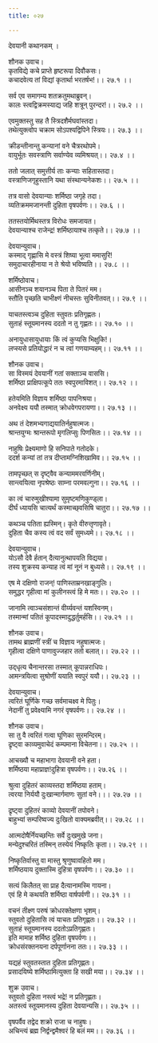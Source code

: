 ```yaml
---
title: ०२७

---
```

देवयानी कथानकम् ।  
  
शौनक उवाच।  
कृतविद्ये कचे प्राप्ते हृष्टरूपा दिवौकसः।  
कचादवेत्य तां विद्यां कृतार्था भरतर्षभ!।। २७.१ ।।  
  
सर्व एव समागम्य शतक्रतुमथाब्रुवन्।  
कालः स्त्वद्विक्रमस्याद्य जहि शत्रून् पुरन्दर!।। २७.२ ।।  
  
एवमुक्तस्तु सह तै स्त्रिदशैर्मघवांस्तदा।  
तथेत्युक्त्वोप चक्राम सोऽपश्यद्विपिने स्त्रियः।। २७.३ ।।  
  
क्रीडन्तीनान्तु कन्यानां वने चैत्ररथोपमे।  
वायुर्भूतः सवस्त्राणि सर्वाण्येव व्यमिश्रयत्।। २७.४ ।।  
  
ततो जलात्‌ समुत्तीर्य ताः कन्याः सहितास्तदा।  
वस्त्राणिजगृहुस्तानि यथा संस्थान्यनेकशः।। २७.५ ।।  
  
तत्र वासो देवयान्याः शर्मिष्ठा जगृहे तदा।  
व्यतिक्रममजानन्ती दुहिता वृषपर्वणः।। २७.६ ।।  
  
ततस्तयोर्मिथस्तत्र विरोधः समजायत।  
देवयान्याश्च राजेन्द्र! शर्मिष्ठायाश्च तत्कृते।। २७.७ ।।  
  
देवयान्युवाच।  
कस्माद्‌ गृह्णासि मे वस्त्रं शिष्या भूत्वा ममासुरि!  
समुदाचारहीनाया न ते श्रेयो भविष्यति।। २७.८ ।।  
  
शर्मिष्ठोवाच।  
आसीनञ्च शयानञ्च पिता ते पितरं मम।  
स्तौति पृच्छति चाभीक्ष्णं नीचस्तः सुविनीतवत्।। २७.९ ।।  
  
याचतस्त्वञ्च दुहिता स्तुवतः प्रतिगृह्णतः।  
सुताहं स्तूयमानस्य ददतो न तु गृह्णतः।। २७.१० ।।  
  
अनायुधासायुधायाः किं त्वं कुप्यसि भिक्षुकि!।  
लप्स्यसे प्रतियोद्धारं न च त्वां गणयाम्यहम्।। २७.११ ।।  
  
शौनक उवाच।  
सा विस्मयं देवयानीं गतां सक्ताञ्च वाससि।  
शर्मिष्ठा प्राक्षिपत्कूपे ततः स्वपुरमाविशत्।। २७.१२ ।।  
  
हतेयमिति विज्ञाय शर्मिष्ठा पापनिश्रया।  
अनवेक्ष्य ययौ तस्मात् क्रोधवेगपरायणा।। २७.१३ ।।  
  
अथ तं देशमभ्यगाद्ययातिर्नहुषात्मजः।  
श्रान्तयुग्मः श्रान्तरूपो मृगलिप्सुः पिणसितः।। २७.१४ ।।  
  
नाहुषिः प्रेक्ष्यमाणो हि सनिपाते गतोदके।  
ददर्श कन्यां तां तत्र दीप्तामग्निशिखामिव।। २७.१५ ।।  
  
तामपृच्छत् स दृष्ट्वैव कन्याममरवर्णिनीम्।  
सान्त्वयित्वा नृपश्रेष्ठः साम्ना परमवल्गुना।। २७.१६ ।।  
  
का त्वं चारुमुखीश्यामा सुमृष्टमणिकुण्ड्ला।  
दीर्घं ध्यायसि चात्यर्थं कस्माच्छ्‌वसिषि चातुरा।। २७.१७ ।।  
  
कथञ्च पतिता ह्यस्मिन्। कृते वीरुत्तृणावृते।  
दुहिता चैव कस्य त्वं वद सर्वं सुमध्यमे।। २७.१८ ।।  
  
देवयान्युवाच।  
योऽसौ देवै र्हतान् दैत्यानुत्थापयति विद्यया।  
तस्य शुक्रस्य कन्याह त्वं मां नूनं न बुध्यसे।। २७.१९ ।।  
  
एष मे दक्षिणो राजन्! पाणिस्ताम्रनखाङ्गुलिः।  
समुद्धर गृहीत्वा मां कुलीनस्त्वं हि मे मतः।। २७.२० ।।  
  
जानामि त्वाञ्चसंशान्तं वीर्य्यवन्तं यशस्विनम्।  
तस्मान्मां पतितं कूपादस्मादुद्धर्तुमर्हसि।। २७.२१ ।।  
  
शौनक उवाच।  
तामथ ब्राह्मणीं स्त्रीं च विज्ञाय नहुषात्मजः।  
गृहीत्वा दक्षिणे पाणावुज्जहार ततो बलात्।। २७.२२ ।।  
  
उद्‌धृत्य चैनान्तरसा तस्मात् कूपान्नराधिपः।  
आमन्त्रयित्वा सुश्रोणीं ययाति स्वपुरं ययौ।। २७.२३ ।।  
  
देवयान्युवाच।  
त्वरितं घूर्णिके गच्छ सर्वमाचक्ष्व मे पितुः।  
नेदानीं तु प्रवेक्ष्यामि नगरं वृषपर्वणः।। २७.२४ ।।  
  
शौनक उवाच।  
सा तु वै त्वरितं गत्वा घूणिका सुरमन्दिरम्।  
द्रृष्ट्वा काव्यमुवाचेदं कम्पमाना विचेतना।। २७.२५ ।।  
  
आचख्यौ च महाभागा देवयानी वने हता।  
शर्मिष्ठया महाप्राज्ञ!दुहित्रा वृषपर्वणः।। २७.२६ ।।  
  
श्रुत्वा दुहितरं काव्यस्तदा शर्मिष्ठया हताम्।  
त्वरया निर्ययौ दुःखान्मार्गमाणः सुतां वने।।। २७.२७ ।।  
  
द्रृष्ट्वा दुहितरं काव्यो देवयानीं तपोवने।  
बाहुभ्यां सम्परिष्वज्य दुःखितो वाक्यमब्रवीत्।। २७.२८ ।।  
  
आत्मदोषैर्निंयच्छन्तिः सर्वे दुःखमुखे जना।  
मन्येदुश्चरितं तस्मिन् तस्येयं निष्कृतिः कृता।। २७.२९ ।।  
  
निष्कृतिर्वास्तु वा मास्तु श्रृणुष्वावहितो मम।  
शर्मिष्ठयाय दुक्तास्मि दुहित्रा वृषपर्वणः।। २७.३० ।।  
  
सत्यं किलैतत् सा प्राह दैत्यानामस्मि गायना।  
एवं हि मे कथयति शर्मिष्ठा वार्षपर्वणी।। २७.३१ ।।  
  
वचनं तीक्ष्ण परुषं क्रोधरक्तेक्षणा भृशम्।  
स्तुवतो दुहितासि त्वं याचतः प्रतिगृह्णतः।। २७.३२ ।।  
सुताहं स्तूयमानस्य ददतोऽप्रतिगृह्णतः।  
इति मामाह शर्मिष्ठ दुहिता वृषपर्वणः।।  
क्रोधसंरक्तनयना दर्पपूर्णानना ततः।। २७.३३ ।।  
  
यद्यहं स्तुवतस्तात दुहिता प्रतिगृह्णतः।  
प्रसादयिष्ये शर्मिष्ठामित्युक्ता हि सखी मया।। २७.३४ ।।  
  
शुक्र उवाच।  
स्तुवतो दुहिता नस्त्वं भद्रे! न प्रतिगृह्णतः।  
अतस्त्वं स्तूयमानस्य दुहिता देवयान्यसि।। २७.३५ ।।  
  
वृषपर्वैव तद्वेद शक्रो राजा च नाहुषः।  
अचिन्त्यं ब्रह्म निर्द्वन्द्वमैश्वरं हि बलं मम।। २७.३६ ।।